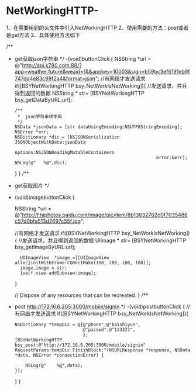 # NetWorkingHTTP-

1、在需要用到的头文件中引入NetWorkingHTTP
2、使用需要的方法：post或者是get方法
3、具体使用方法如下

/**
 *  get获取json字符串
 */
-(void)buttonClick
{
    NSString *url = @"http://api.k780.com:88/?app=weather.future&weaid=1&&appkey=10003&sign=b59bc3ef6191eb9f747dd4e83c99f2a4&format=json";
    //有网络才发送请求
    if([BSYNetWorkingHTTP bsy_NetWorkIsNetWorking]){
        //发送请求，并且得到返回的数据
      NSString * str= [BSYNetWorkingHTTP bsy_getDataByURL:url];
        
        /**
         *  json字符串转字典
         */
        NSData *jsonData = [str dataUsingEncoding:NSUTF8StringEncoding];
        NSError *err;
        NSDictionary *dic = [NSJSONSerialization JSONObjectWithData:jsonData
                                                            options:NSJSONReadingMutableContainers
                                                              error:&err];
        NSLog(@"   %@",dic);
    }
}
/**
 *  get获取图片
 */
- (void)imagebuttonClick {
   
    
    NSString *url = @"http://f.hiphotos.baidu.com/image/pic/item/8b13632762d0f7035486c57d0bfa513d2697c55f.jpg";

    //有网络才发送请求
    if([BSYNetWorkingHTTP bsy_NetWorkIsNetWorking]){
        //发送请求，并且得到返回的数据
        UIImage * str= [BSYNetWorkingHTTP bsy_getImageByURL:url];

        UIImageView  *image =[[UIImageView alloc]initWithFrame:CGRectMake(100, 200, 100, 100)];
        image.image = str;
        [self.view addSubview:image];
    }

    // Dispose of any resources that can be recreated.
}
/**
 *  post    http://172.16.6.205:3000/mobile/signin
 */
-(void)postbuttonClick
{
    //有网络才发送请求
    if([BSYNetWorkingHTTP bsy_NetWorkIsNetWorking]){
   
        NSDictionary *tempDic = @{@"phone":@"baishiyun",
                                  @"passwd":@"123321",
                                  };
        [BSYNetWorkingHTTP bsy_post:@"http://172.16.6.205:3000/mobile/signin" RequestParams:tempDic FinishBlock:^(NSURLResponse *response, NSData *data, NSError *connectionError) {
            
            NSLog(@"    %@",data);
        }];
        
    }
}
